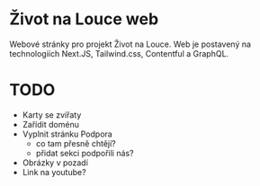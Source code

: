 # Život na Louce web

Webové stránky pro projekt Život na Louce. Web je postavený na technologiích Next.JS, Tailwind.css, Contentful a GraphQL.

# TODO

- Karty se zvířaty
- Zařídit doménu
- Vyplnit stránku Podpora 
  - co tam přesně chtějí? 
  - přidat sekci podpořili nás?
- Obrázky v pozadí
- Link na youtube?